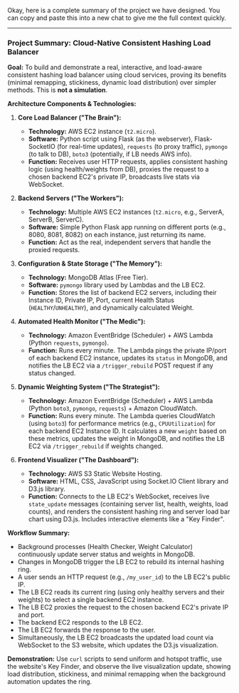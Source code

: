 Okay, here is a complete summary of the project we have designed. You can copy and paste this into a new chat to give me the full context quickly.

---

### **Project Summary: Cloud-Native Consistent Hashing Load Balancer**

**Goal:** To build and demonstrate a real, interactive, and load-aware consistent hashing load balancer using cloud services, proving its benefits (minimal remapping, stickiness, dynamic load distribution) over simpler methods. This is **not a simulation**.

**Architecture Components & Technologies:**

1.  **Core Load Balancer ("The Brain"):**
    * **Technology:** AWS EC2 instance (`t2.micro`).
    * **Software:** Python script using Flask (as the webserver), Flask-SocketIO (for real-time updates), `requests` (to proxy traffic), `pymongo` (to talk to DB), `boto3` (potentially, if LB needs AWS info).
    * **Function:** Receives user HTTP requests, applies consistent hashing logic (using health/weights from DB), proxies the request to a chosen backend EC2's private IP, broadcasts live stats via WebSocket.

2.  **Backend Servers ("The Workers"):**
    * **Technology:** Multiple AWS EC2 instances (`t2.micro`, e.g., ServerA, ServerB, ServerC).
    * **Software:** Simple Python Flask app running on different ports (e.g., 8080, 8081, 8082) on each instance, just returning its name.
    * **Function:** Act as the real, independent servers that handle the proxied requests.

3.  **Configuration & State Storage ("The Memory"):**
    * **Technology:** MongoDB Atlas (Free Tier).
    * **Software:** `pymongo` library used by Lambdas and the LB EC2.
    * **Function:** Stores the list of backend EC2 servers, including their Instance ID, Private IP, Port, current Health Status (`HEALTHY`/`UNHEALTHY`), and dynamically calculated Weight.

4.  **Automated Health Monitor ("The Medic"):**
    * **Technology:** Amazon EventBridge (Scheduler) + AWS Lambda (Python `requests`, `pymongo`).
    * **Function:** Runs every minute. The Lambda pings the private IP/port of each backend EC2 instance, updates its `status` in MongoDB, and notifies the LB EC2 via a `/trigger_rebuild` POST request if any status changed.

5.  **Dynamic Weighting System ("The Strategist"):**
    * **Technology:** Amazon EventBridge (Scheduler) + AWS Lambda (Python `boto3`, `pymongo`, `requests`) + Amazon CloudWatch.
    * **Function:** Runs every minute. The Lambda queries CloudWatch (using `boto3`) for performance metrics (e.g., `CPUUtilization`) for each backend EC2 Instance ID. It calculates a new `weight` based on these metrics, updates the weight in MongoDB, and notifies the LB EC2 via `/trigger_rebuild` if weights changed.

6.  **Frontend Visualizer ("The Dashboard"):**
    * **Technology:** AWS S3 Static Website Hosting.
    * **Software:** HTML, CSS, JavaScript using Socket.IO Client library and D3.js library.
    * **Function:** Connects to the LB EC2's WebSocket, receives live `state_update` messages (containing server list, health, weights, load counts), and renders the consistent hashing ring and server load bar chart using D3.js. Includes interactive elements like a "Key Finder".

**Workflow Summary:**

* Background processes (Health Checker, Weight Calculator) continuously update server status and weights in MongoDB.
* Changes in MongoDB trigger the LB EC2 to rebuild its internal hashing ring.
* A user sends an HTTP request (e.g., `/my_user_id`) to the LB EC2's public IP.
* The LB EC2 reads its current ring (using only healthy servers and their weights) to select a single backend EC2 instance.
* The LB EC2 proxies the request to the chosen backend EC2's private IP and port.
* The backend EC2 responds to the LB EC2.
* The LB EC2 forwards the response to the user.
* Simultaneously, the LB EC2 broadcasts the updated load count via WebSocket to the S3 website, which updates the D3.js visualization.

**Demonstration:** Use `curl` scripts to send uniform and hotspot traffic, use the website's Key Finder, and observe the live visualization update, showing load distribution, stickiness, and minimal remapping when the background automation updates the ring.

